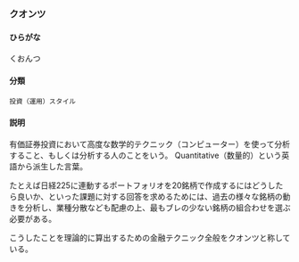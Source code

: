 <div style="display:none;">

## [あ行](securities-terms?id=あ行)
## [か行](securities-terms?id=か行)

</div>

### クオンツ

#### ひらがな

くおんつ

#### 分類

`投資（運用）スタイル`

#### 説明

有価証券投資において高度な数学的テクニック（コンピューター）を使って分析すること、もしくは分析する人のことをいう。Quantitative（数量的）という英語から派生した言葉。
たとえば日経225に連動するポートフォリオを20銘柄で作成するにはどうしたら良いか、といった課題に対する回答を求めるためには、過去の様々な銘柄の動きを分析し、業種分散なども配慮の上、最もブレの少ない銘柄の組合わせを選ぶ必要がある。
こうしたことを理論的に算出するための金融テクニック全般をクオンツと称している。

<div style="display:none;">

## [さ行](securities-terms?id=さ行)
## [た行](securities-terms?id=た行)
## [な行](securities-terms?id=な行)
## [は行](securities-terms?id=は行)
## [ま行](securities-terms?id=ま行)
## [や行](securities-terms?id=や行)
## [ら行](securities-terms?id=ら行)
## [わ行](securities-terms?id=わ行)
## [英数字・記号](securities-terms?id=英数字・記号)

</div>

